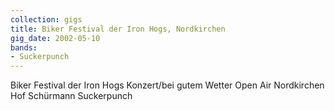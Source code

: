```yaml
---
collection: gigs
title: Biker Festival der Iron Hogs, Nordkirchen
gig_date: 2002-05-10
bands:
- Suckerpunch
---
```


Biker Festival der Iron Hogs	Konzert/bei gutem Wetter Open Air	Nordkirchen Hof Schürmann	Suckerpunch
